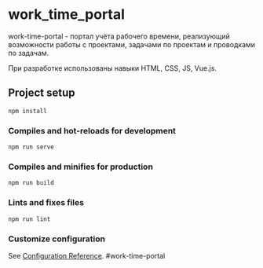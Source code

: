 # work_time_portal

work-time-portal - портал учёта рабочего времени, реализующий возможности работы с проектами, задачами по проектам и проводками по задачам. 

При разработке использованы навыки HTML, CSS, JS, Vue.js.

## Project setup
```
npm install
```

### Compiles and hot-reloads for development
```
npm run serve
```

### Compiles and minifies for production
```
npm run build
```

### Lints and fixes files
```
npm run lint
```

### Customize configuration
See [Configuration Reference](https://cli.vuejs.org/config/).
#work-time-portal
